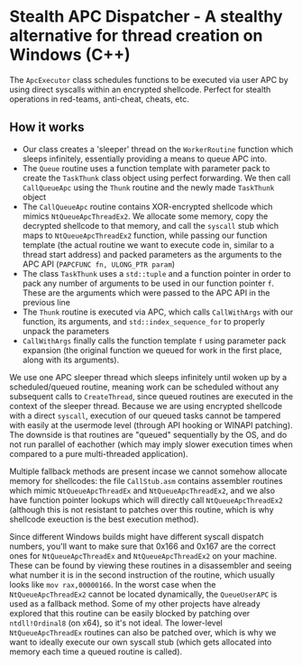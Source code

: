 # Stealth APC Dispatcher - A stealthy alternative for thread creation on Windows (C++)
The `ApcExecutor` class schedules functions to be executed via user APC by using direct syscalls within an encrypted shellcode. Perfect for stealth operations in red-teams, anti-cheat, cheats, etc.  

## How it works  
- Our class creates a 'sleeper' thread on the `WorkerRoutine` function which sleeps infinitely, essentially providing a means to queue APC into.   
- The `Queue` routine uses a function template with parameter pack to create the `TaskThunk` class object using perfect forwarding. We then call `CallQueueApc` using the `Thunk` routine and the newly made `TaskThunk` object  
- The `CallQueueApc` routine contains XOR-encrypted shellcode which mimics `NtQueueApcThreadEx2`. We allocate some memory, copy the decrypted shellcode to that memory, and call the `syscall` stub which maps to `NtQueueApcThreadEx2` function, while passing our function template (the actual routine we want to execute code in, similar to a thread start address) and packed parameters as the arguments to the APC API (`PAPCFUNC fn, ULONG_PTR param`)  
- The class `TaskThunk` uses a `std::tuple` and a function pointer in order to pack any number of arguments to be used in our function pointer `f`. These are the arguments which were passed to the APC API in the previous line    
- The `Thunk` routine is executed via APC, which calls `CallWithArgs` with our function, its arguments, and `std::index_sequence_for` to properly unpack the parameters   
- `CallWithArgs` finally calls the function template `f` using parameter pack expansion (the original function we queued for work in the first place, along with its arguments).  

We use one APC sleeper thread which sleeps infinitely until woken up by a scheduled/queued routine, meaning work can be scheduled without any subsequent calls to `CreateThread`, since queued routines are executed in the context of the sleeper thread. Because we are using encrypted shellcode with a direct `syscall`, execution of our queued tasks cannot be tampered with easily at the usermode level (through API hooking or WINAPI patching). The downside is that routines are "queued" sequentially by the OS, and do not run parallel of eachother (which may imply slower execution times when compared to a pure multi-threaded application).  

Multiple fallback methods are present incase we cannot somehow allocate memory for shellcodes: the file `CallStub.asm` contains assembler routines which mimic `NtQueueApcThreadEx` and `NtQueueApcThreadEx2`, and we also have function pointer lookups which will directly call `NtQueueApcThreadEx2` (although this is not resistant to patches over this routine, which is why shellcode exeuction is the best execution method).  

Since different Windows builds might have different syscall dispatch numbers, you'll want to make sure that 0x166 and 0x167 are the correct ones for `NtQueueApcThreadEx` and `NtQueueApcThreadEx2` on your machine. These can be found by viewing these routines in a disassembler and seeing what number it is in the second instruction of the routine, which usually looks like `mov rax,00000166`. In the worst case when the `NtQueueApcThreadEx2` cannot be located dynamically, the `QueueUserAPC` is used as a fallback method. Some of my other projects have already explored that this routine can be easily blocked by patching over `ntdll!Ordinal8` (on x64), so it's not ideal. The lower-level `NtQueueApcThreadEx` routines can also be patched over, which is why we want to ideally execute our own syscall stub (which gets allocated into memory each time a queued routine is called).  

